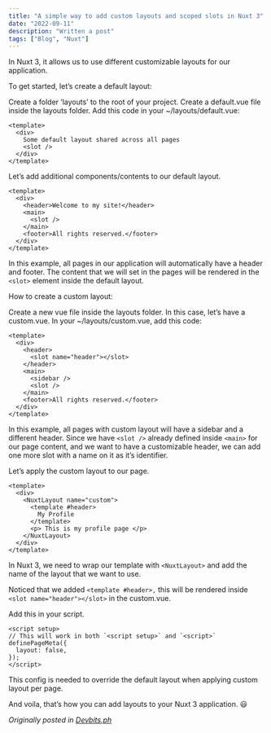 ```yaml
---
title: "A simple way to add custom layouts and scoped slots in Nuxt 3"
date: "2022-09-11"
description: "Written a post"
tags: ["Blog", "Nuxt"]
---
```


In Nuxt 3, it allows us to use different customizable layouts for our application.

To get started, let’s create a default layout:

Create a folder ‘layouts’ to the root of your project.
Create a default.vue file inside the layouts folder.
Add this code in your ~/layouts/default.vue:
```VUE
<template>
  <div>
    Some default layout shared across all pages
    <slot />
  </div>
</template>
```

Let’s add additional components/contents to our default layout.
```VUE
<template>
  <div>
    <header>Welcome to my site!</header>
    <main>
      <slot />
    </main>
    <footer>All rights reserved.</footer>
  </div>
</template>
```
In this example, all pages in our application will automatically have a header and footer. The content that we will set in the pages will be rendered in the `<slot>` element inside the default layout.

How to create a custom layout:

Create a new vue file inside the layouts folder. In this case, let’s have a custom.vue.
In your ~/layouts/custom.vue, add this code:
```VUE
<template>
  <div>
    <header>
      <slot name="header"></slot>
    </header>
    <main>
      <sidebar />
      <slot />
    </main>
    <footer>All rights reserved.</footer>
  </div>
</template>
```
In this example, all pages with custom layout will have a sidebar and a different header. Since we have `<slot />` already defined inside `<main>` for our page content, and we want to have a customizable header, we can add one more slot with a name on it as it’s identifier.

Let’s apply the custom layout to our page.
```VUE
<template>
  <div>
    <NuxtLayout name="custom">
      <template #header> 
        My Profile
      </template>
      <p> This is my profile page </p>
    </NuxtLayout>
  </div>
</template>
```
In Nuxt 3, we need to wrap our template with `<NuxtLayout>` and add the name of the layout that we want to use.

Noticed that we added `<template #header>,` this will be rendered inside `<slot name="header"></slot>` in the custom.vue.

Add this in your script.
```VUE
<script setup>
// This will work in both `<script setup>` and `<script>`
definePageMeta({
  layout: false,
});
</script>
```
This config is needed to override the default layout when applying custom layout per page.

And voila, that’s how you can add layouts to your Nuxt 3 application. 😃

*Originally posted in [Devbits.ph](https://devbits.ph/azelalynetan/a-simple-way-to-add-custom-layouts-ju1m)*